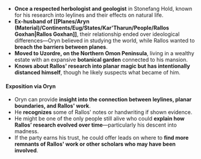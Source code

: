 - **Once a respected herbologist and geologist** in Stonefang Hold, known for his research into leylines and their effects on natural life.
- **Ex-husband of [[Planes/Aryn (Material)/Continents/Eug/States/Kar'Tharun/People/Rallos Goxhan|Rallos Goxhan]]**, their relationship ended over ideological differences—Oryn believed in studying the world, while Rallos wanted to **breach the barriers between planes**.
- **Moved to Uzordre, on the Northern Omon Peninsula**, living in a wealthy estate with an expansive **botanical garden** connected to his mansion.
- **Knows about Rallos' research into planar magic but has intentionally distanced himself**, though he likely suspects what became of him.

#### **Exposition via Oryn**

- Oryn can provide **insight into the connection between leylines, planar boundaries, and Rallos' work**.
- He **recognizes** some of Rallos' notes or handwriting if shown evidence.
- He might be one of the only people still alive who could **explain how Rallos’ research evolved over time**—particularly his descent into madness.
- If the party earns his trust, he could offer leads on where to **find more remnants of Rallos' work or other scholars who may have been involved**.